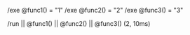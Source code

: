 /exe @func1() = "1"
/exe @func2() = "2"
/exe @func3() = "3"

/run || @func1() || @func2() || @func3() (2, 10ms)